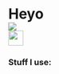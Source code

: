 <h1>
  Heyo
  <div id="badges">
    <img src="https://img.shields.io/badge/<C>-<https://giphy.com/stickers/hacktiv8-coding-codingfromhome-fromhome-M9gbBd9nbDrOTu1Mqx?utm_source=media-link&utm_medium=landing&utm_campaign=Media+Links&utm_term=>-<blue>">
  </div>
  <img src="https://media.giphy.com/media/hvRJCLFzcasrR4ia7z/giphy.gif" width="30px"/>
  
  ### Stuff I use:
  <div>
  </div>
</h1>

